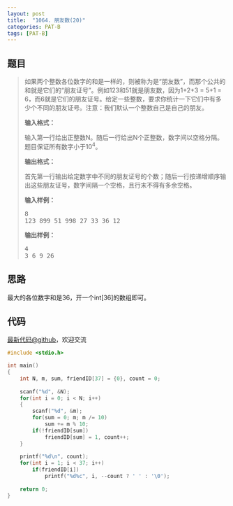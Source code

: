```yaml
---
layout: post
title:  "1064. 朋友数(20)"
categories: PAT-B
tags: [PAT-B]
---
```

## 题目

> <div id="problemContent">
> <p>
> 如果两个整数各位数字的和是一样的，则被称为是“朋友数”，而那个公共的和就是它们的“朋友证号”。例如123和51就是朋友数，因为1+2+3 = 5+1 = 6，而6就是它们的朋友证号。给定一些整数，要求你统计一下它们中有多少个不同的朋友证号。注意：我们默认一个整数自己是自己的朋友。</p>
> <p><b>
> 输入格式：
> </b></p>
> <p>
> 输入第一行给出正整数N。随后一行给出N个正整数，数字间以空格分隔。题目保证所有数字小于10<sup>4</sup>。
> </p>
> <p><b>
> 输出格式：
> </b></p>
> <p>
> 首先第一行输出给定数字中不同的朋友证号的个数；随后一行按递增顺序输出这些朋友证号，数字间隔一个空格，且行末不得有多余空格。
> </p>
> <b>输入样例：</b><pre>
> 8
> 123 899 51 998 27 33 36 12
> </pre>
> <b>输出样例：</b><pre>
> 4
> 3 6 9 26
> </pre>
> </div>

## 思路

最大的各位数字和是36，开一个int[36]的数组即可。

## 代码

[最新代码@github](https://github.com/OliverLew/PAT/blob/master/PATBasic/1064.c)，欢迎交流
```c
#include <stdio.h>

int main()
{
    int N, m, sum, friendID[37] = {0}, count = 0;
    
    scanf("%d", &N);
    for(int i = 0; i < N; i++)
    {
        scanf("%d", &m);
        for(sum = 0; m; m /= 10) 
            sum += m % 10;
        if(!friendID[sum]) 
            friendID[sum] = 1, count++;
    }
    
    printf("%d\n", count);
    for(int i = 1; i < 37; i++) 
        if(friendID[i])
            printf("%d%c", i, --count ? ' ' : '\0');
    
    return 0;
}

```